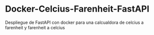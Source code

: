 # Docker-Celcius-Farenheit-FastAPI
Despliegue de FastAPI con docker para una calcualdora de celcius a farenheit y farenheit a celcius
